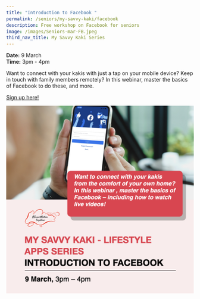 ```yaml
---
title: "Introduction to Facebook "
permalink: /seniors/my-savvy-kaki/facebook
description: Free workshop on Facebook for seniors
image: /images/Seniors-mar-FB.jpeg
third_nav_title: My Savvy Kaki Series
---
```

**Date:** 9 March
<br> **Time:** 3pm - 4pm

Want to connect with your kakis with just a tap on your mobile device? Keep in touch with family members remotely? In this webinar, master the basics of Facebook to do these, and more.  

[Sign up here! ](https://go.gov.sg/itf-ss-mar9)

![Free workshop on Facebook for seniors](/images/Seniors-mar-FB.jpeg)
